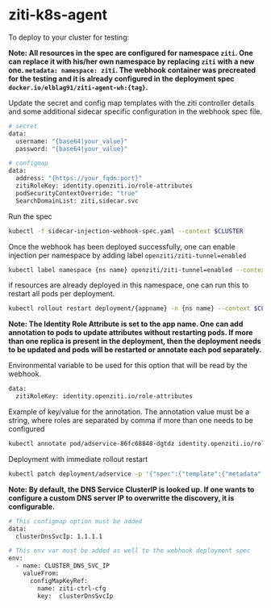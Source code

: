 # ziti-k8s-agent

To deploy to your cluster for testing:

**Note: All resources in the spec are configured for namespace `ziti`. One can replace it with his/her own namespace by replacing `ziti` with a new one. `metadata: namespace: ziti`. The webhook container was precreated for the testing and it is already configured in the deployment spec `docker.io/elblag91/ziti-agent-wh:{tag}`.**

Update the secret and config map templates with the ziti controller details and some additional sidecar specific configuration in the webhook spec file.
```bash
# secret
data:
  username: "{base64|your_value}"
  password: "{base64|your_value}"

# configmap
data:
  address: "{https://your_fqdn:port}"
  zitiRoleKey: identity.openziti.io/role-attributes
  podSecurityContextOverride: "true"
  SearchDomainList: ziti,sidecar.svc
```

Run the spec
```bash
kubectl -f sidecar-injection-webhook-spec.yaml --context $CLUSTER
```

Once the webhook has been deployed successfully, one can enable injection per namespace by adding label `openziti/ziti-tunnel=enabled`
```bash
kubectl label namespace {ns name} openziti/ziti-tunnel=enabled --context $CLUSTER
```

if resources are already deployed in this namespace, one can run this to restart all pods per deployment.
```bash
kubectl rollout restart deployment/{appname} -n {ns name} --context $CLUSTER 
```

**Note: The Identity Role Attribute is set to the app name. One can add annotation to pods to update attributes without restarting pods. If more than one replica is present in the deployment, then the deployment needs to be updated and pods will be restarted or annotate each pod separately.**

Environmental variable to be used for this option that will be read by the webhook.
```bash
data:
  zitiRoleKey: identity.openziti.io/role-attributes
```

Example of key/value for the annotation. The annotation value must be a string, where roles are separated by comma if more than one needs to be configured
```bash
kubectl annotate pod/adservice-86fc68848-dgtdz identity.openziti.io/role-attributes=sales,us-east --context $CLUSTER
```
Deployment with immediate rollout restart
```bash
kubectl patch deployment/adservice -p '{"spec":{"template":{"metadata":{"annotations":{"identity.openziti.io/role-attributes":"us-east"}}}}}' --context $CLUSTER
```

**Note: By default, the DNS Service ClusterIP is looked up. If one wants to configure a custom DNS server IP to overwritte the discovery, it is configurable.**

```bash
# This configmap option must be added
data:
  clusterDnsSvcIp: 1.1.1.1

# This env var must be added as well to the webhook deployment spec
env:
  - name: CLUSTER_DNS_SVC_IP
    valueFrom:
      configMapKeyRef:
        name: ziti-ctrl-cfg
        key:  clusterDnsSvcIp
```

